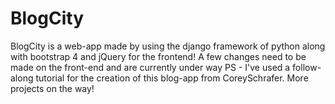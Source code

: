 # BlogCity
 BlogCity is a web-app made by using the django framework of python along with bootstrap 4 and jQuery for the frontend! A few changes need to be made on the front-end and are currently under way
 PS - I've used a follow-along tutorial for the creation of this blog-app from CoreySchrafer. More projects on the way!
